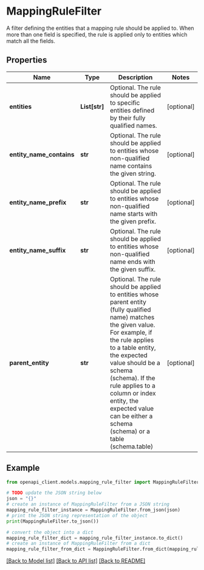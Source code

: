 # MappingRuleFilter

A filter defining the entities that a mapping rule should be applied to. When more than one field is specified, the rule is applied only to entities which match all the fields.

## Properties

Name | Type | Description | Notes
------------ | ------------- | ------------- | -------------
**entities** | **List[str]** | Optional. The rule should be applied to specific entities defined by their fully qualified names. | [optional] 
**entity_name_contains** | **str** | Optional. The rule should be applied to entities whose non-qualified name contains the given string. | [optional] 
**entity_name_prefix** | **str** | Optional. The rule should be applied to entities whose non-qualified name starts with the given prefix. | [optional] 
**entity_name_suffix** | **str** | Optional. The rule should be applied to entities whose non-qualified name ends with the given suffix. | [optional] 
**parent_entity** | **str** | Optional. The rule should be applied to entities whose parent entity (fully qualified name) matches the given value. For example, if the rule applies to a table entity, the expected value should be a schema (schema). If the rule applies to a column or index entity, the expected value can be either a schema (schema) or a table (schema.table) | [optional] 

## Example

```python
from openapi_client.models.mapping_rule_filter import MappingRuleFilter

# TODO update the JSON string below
json = "{}"
# create an instance of MappingRuleFilter from a JSON string
mapping_rule_filter_instance = MappingRuleFilter.from_json(json)
# print the JSON string representation of the object
print(MappingRuleFilter.to_json())

# convert the object into a dict
mapping_rule_filter_dict = mapping_rule_filter_instance.to_dict()
# create an instance of MappingRuleFilter from a dict
mapping_rule_filter_from_dict = MappingRuleFilter.from_dict(mapping_rule_filter_dict)
```
[[Back to Model list]](../README.md#documentation-for-models) [[Back to API list]](../README.md#documentation-for-api-endpoints) [[Back to README]](../README.md)


